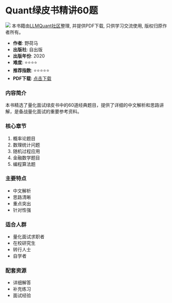 # Quant绿皮书精讲60题

![](https://fastly.jsdelivr.net/gh/bucketio/img3@main/2024/09/04/1725464231869-e0b2f727-2a0f-4270-bf6c-31ddc350426a.gif)
本书籍由[LLMQuant社区](https://llmquant.com/)整理, 并提供PDF下载, 只供学习交流使用, 版权归原作者所有。


- **作者**: 野荷马
- **出版社**: 自出版
- **出版年份**: 2020
- **难度**: ⭐⭐⭐⭐
- **推荐指数**: ⭐⭐⭐⭐⭐
- **PDF下载**: [点击下载](https://quant-wiki.com/pdf/Quant%E7%BB%BF%E7%9A%AE%E4%B9%A6%E7%B2%BE%E8%AE%B260%E9%A2%98_by%E9%87%8E%E8%8D%B7%E9%A9%AC.pdf)

### 内容简介

本书精选了量化面试绿皮书中的60道经典题目，提供了详细的中文解析和思路讲解，是备战量化面试的重要参考资料。

### 核心章节

1. 概率论题目
2. 数理统计问题
3. 随机过程应用
4. 金融数学题目
5. 编程算法题

### 主要特点

- 中文解析
- 思路清晰
- 重点突出
- 针对性强

### 适合人群

- 量化面试求职者
- 在校研究生
- 转行人士
- 自学者

### 配套资源

- 详细解答
- 补充练习
- 面试经验